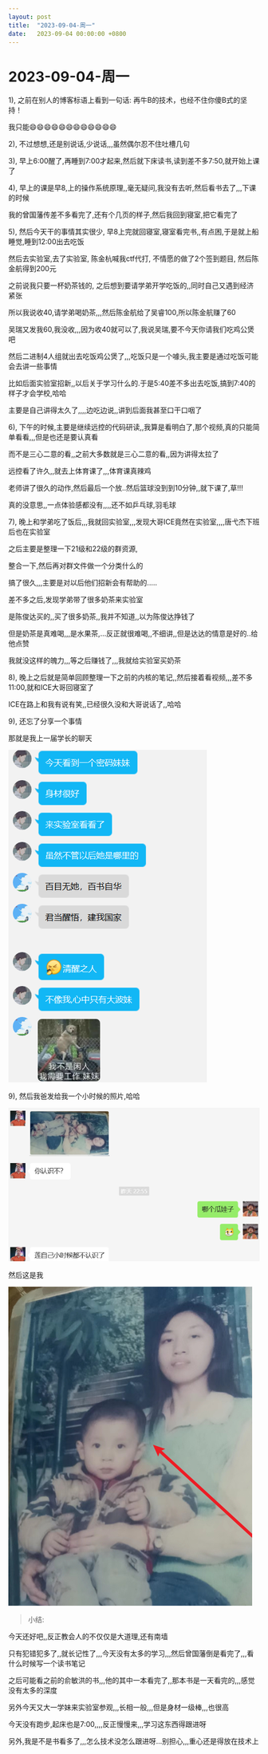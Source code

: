 ```yaml
---
layout: post
title:  "2023-09-04-周一"
date:   2023-09-04 00:00:00 +0800
---
```




# 2023-09-04-周一





1), 之前在别人的博客标语上看到一句话:  再牛B的技术，也经不住你傻B式的坚持！

我只能😄😄😄😄😄😄😄😄😄😄😄😄

2), 不过想想,还是别说话,少说话,,,虽然偶尔忍不住吐槽几句

3), 早上6:00醒了,再睡到7:00才起来,然后就下床读书,读到差不多7:50,就开始上课了

4), 早上的课是早8,上的操作系统原理,,毫无疑问,我没有去听,然后看书去了,,,下课的时候

我的曾国藩传差不多看完了,还有个几页的样子,然后我回到寝室,把它看完了

5), 然后今天干的事情其实很少, 早8上完就回寝室,寝室看完书,,有点困,于是就上船睡觉,睡到12:00出去吃饭

然后去实验室,去了实验室, 陈金杭喊我ctf代打, 不情愿的做了2个签到题目, 然后陈金航得到200元

之前说我只要一杯奶茶钱的, 之后想到要请学弟开学吃饭的,,同时自己又遇到经济紧张

所以我说收40,请学弟喝奶茶,,,然后陈金航给了吴睿100,所以陈金航赚了60

吴瑞又发我60,我没收,,,因为收40就可以了,我说吴瑞,要不今天你请我们吃鸡公煲吧

然后二进制4人组就出去吃饭鸡公煲了,,,吃饭只是一个噱头,我主要是通过吃饭可能会去讲一些事情

比如后面实验室招新,,以后关于学习什么的.于是5:40差不多出去吃饭,搞到7:40的样子才会学校,哈哈

主要是自己讲得太久了,,,,边吃边说,,讲到后面我甚至口干口咽了

6), 下午的时候,主要是继续远控的代码研读,,我算是看明白了,那个视频,真的只能简单看看,,,但是也还是要认真看

而不是三心二意的看,,之前大多数就是三心二意的看,,因为讲得太拉了

远控看了许久,,就去上体育课了,,,体育课真辣鸡

老师讲了很久的动作,然后最后一个放..然后篮球没到到10分钟,,就下课了,草!!!

真的没意思,,一点体验感都没有,,,,还不如乒乓球,羽毛球

7), 晚上和学弟吃了饭后,,,我就回实验室,,,发现大哥ICE竟然在实验室,,,,唐弋杰下班后也在实验室

之后主要是整理一下21级和22级的群资源,

整合一下,然后再对群文件做一个分类什么的

搞了很久,,,主要是对以后他们招新会有帮助的.....

差不多之后,发现学弟带了很多奶茶来实验室

是陈俊达买的,,买了很多奶茶,,我并不知道,,以为陈俊达挣钱了

但是奶茶是真难喝,,,是水果茶,...反正就很难喝,,不细讲,,但是达达的情意是好的..给他点赞

我就没这样的魄力,,,等之后赚钱了,,,我就给实验室买奶茶

8), 晚上之后就是简单回顾整理一下之前的内核的笔记,,然后接着看视频,,,差不多11:00,就和ICE大哥回寝室了

ICE在路上和我有说有笑,,已经很久没和大哥说话了,,哈哈

9), 还忘了分享一个事情

那就是我上一届学长的聊天

 

![image-20230916045718245](https://raw.githubusercontent.com/i1oveyou/2023-year/master/_posts/09.September/img/image-20230916045718245.png)

9), 然后我爸发给我一个小时候的照片,哈哈

 

![image-20230916045729847](https://raw.githubusercontent.com/i1oveyou/2023-year/master/_posts/09.September/img/image-20230916045729847.png)

然后这是我

 

![image-20230916045739753](https://raw.githubusercontent.com/i1oveyou/2023-year/master/_posts/09.September/img/image-20230916045739753.png)

> 小结: 

今天还好吧,,反正教会人的不仅仅是大道理,还有南墙

只有犯错犯多了,,就长记性了,,,今天没有太多的学习,,,然后曾国藩倒是看完了,,,看什么时候写一个读书笔记

之后可能看之前的俞敏洪的书,,,他的其中一本看完了,,那本书是一天看完的,,,感觉没有太多的深度

另外今天又大一学妹来实验室参观,,,长相一般,,,但是身材一级棒,,,也很高

今天没有跑步,起床也是7:00,,,,反正慢慢来,,,学习这东西得跟进呀

另外,我是不是书看多了,,,怎么技术没怎么跟进呀...别担心,,,重心还是得放在技术上